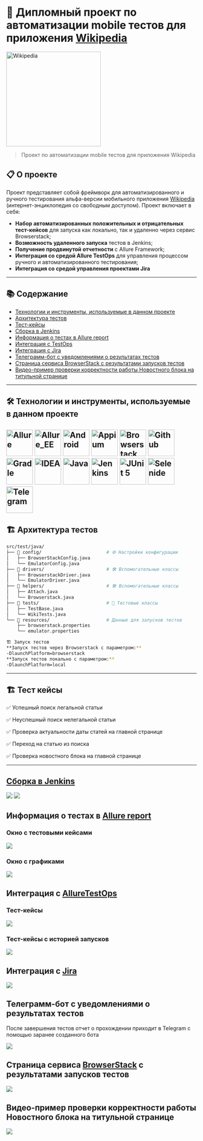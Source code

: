 # 🚀 Дипломный проект по автоматизации mobile тестов для приложения [Wikipedia](https://ru.wikipedia.org/)

[<img alt="Wikipedia" height="250" src="https://github.com/kenzinaAA/mobile-tests/blob/main/images/Wikipedia-logo.png" width="250"/>](https://ru.wikipedia.org/)

> Проект по автоматизации mobile тестов для приложения Wikipedia

## 📋 О проекте

Проект представляет собой фреймворк для автоматизированного и ручного тестирования альфа-версии мобильного приложения [Wikipedia](https://ru.wikipedia.org/) (интернет-энциклопедия со свободным доступом).
Проект включает в себя:
- **Набор автоматизированных положительных и отрицательных тест-кейсов** для запуска как локально, так и удаленно через сервис Browserstack;
- **Возможность удаленного запуска** тестов в Jenkins;
- **Получение продвинутой отчетности** с Allure Framework;
- **Интеграция со средой Allure TestOps** для управления процессом ручного и автоматизированного тестирования;
- **Интеграция со средой управления проектами Jira**
---

## 📚 Содержание

- [Технологии и инструменты, используемые в данном проекте](#технологии-и-инструменты)
- [Архитектура тестов](#архитектура-тестов)
- [Тест-кейсы](#тест-кейсы)
- [Сборка в Jenkins](#-сборка-в-jenkins)
- [Информация о тестах в Allure report](#-allure-отчет)
- [Интеграция с TestOps](#-интеграция-с-testops)
- [Интеграция с Jira](#-интеграция-с-jira)
- [Телеграмм-бот с уведомлениями о результатах тестов](#-телеграмм-бот-с-уведомлениями-о-результатах-тестов)
- [Страница сервиса BrowserStack с результатами запусков тестов](#-Страница-сервиса-[BrowserStack])
- [Видео-пример проверки корректности работы Новостного блока на титульной странице](#-Видео-пример)

---
<a id="технологии-и-инструменты"></a>
## 🛠 Технологии и инструменты, используемые в данном проекте

[<img alt="Allure" height="70" src="https://github.com/kenzinaAA/mobile-tests/blob/main/images/logo/Allure.svg" width="70"/>](https://github.com/allure-framework/allure2)
[<img alt="Allure_EE" height="70" src="https://github.com/kenzinaAA/mobile-tests/blob/main/images/logo/Allure_EE.svg" width="70"/>](https://qameta.io/)
[<img alt="Android" height="70" src="https://github.com/kenzinaAA/mobile-tests/blob/main/images/logo/Android.svg" width="70"/>](https://developer.android.com/studio?hl=ru)
[<img alt="Appium" height="70" src="https://github.com/kenzinaAA/mobile-tests/blob/main/images/logo/Appium.svg" width="70"/>](https://appium.io//)
[<img alt="Browserstack" height="70" src="https://github.com/kenzinaAA/mobile-tests/blob/main/images/logo/Browserstack.svg" width="70"/>](https://www.browserstack.com/)
[<img alt="Github" height="70" src="https://github.com/kenzinaAA/mobile-tests/blob/main/images/logo/GitHub.svg" width="70"/>](https://github.com/)
[<img alt="Gradle" height="70" src="https://github.com/kenzinaAA/mobile-tests/blob/main/images/logo/Gradle.svg" width="70"/>](https://gradle.org/)
[<img alt="IDEA" height="70" src="https://github.com/kenzinaAA/mobile-tests/blob/main/images/logo/Idea.svg" width="70"/>](https://www.jetbrains.com/idea/)
[<img alt="Java" height="70" src="https://github.com/kenzinaAA/mobile-tests/blob/main/images/logo/Java.svg" width="70"/>](https://www.java.com/)
[<img alt="Jenkins" height="70" src="https://github.com/kenzinaAA/mobile-tests/blob/main/images/logo/Jenkins.svg" width="70"/>](https://www.jenkins.io/)
[<img alt="JUnit 5" height="70" src="https://github.com/kenzinaAA/mobile-tests/blob/main/images/logo/Junit5.svg" width="70"/>](https://junit.org/junit5/)
[<img alt="Selenide" height="70" src="https://github.com/kenzinaAA/mobile-tests/blob/main/images/logo/Selenide.svg" width="70"/>](https://selenide.org/)
[<img alt="Telegram" height="70" src="https://github.com/kenzinaAA/mobile-tests/blob/main/images/logo/Telegram.svg" width="70"/>](https://telegram.org/)
---

<a id="архитектура-тестов"></a>
## 🏗 Архитектура тестов

```bash
src/test/java/
├── 📁 config/                        # ⚙️ Настройки конфигурации
│   ├── BrowserStackConfig.java
│   └── EmulatorConfig.java
├── 📁 drivers/                       # 🛠 Вспомогательные классы
│   ├── BrowserstackDriver.java
│   └── EmulatorDriver.java    
├── 📁 helpers/                       # 🛠 Вспомогательные классы
│   ├── Attach.java              
│   └── Browserstack.java             
├── 📁 tests/                         # 🧪 Тестовые классы
│   ├── TestBase.java         
│   └── WikiTests.java         
└── 📁 resources/                     # Данные для запусков тестов
    ├── browserstack.properties
    └── emulator.properties

🏗 Запуск тестов
**Запуск тестов через Browserstack с параметром:**
-DlaunchPlatform=browserstack
**Запуск тестов локально с параметром:**
-DlaunchPlatform=local
```
---
<a id="Покрытие функциональности"></a>
## 🏗 Тест кейсы

✅ Успешный поиск легальной статьи

✅ Неуспешный поиск нелегальной статьи

✅ Проверка актуальности даты статей на главной странице

✅ Переход на статью из поиска

✅ Проверка новостного блока на главной странице

---
## [Сборка в Jenkins](https://jenkins.autotests.cloud/job/KenzinaAA_Diploma_Mobile/)

![](https://github.com/kenzinaAA/mobile-tests/blob/main/images/JenkinsMain.png)
![](https://github.com/kenzinaAA/mobile-tests/blob/main/images/JenkinsConfig.png)

## Информация о тестах в [Allure report](https://jenkins.autotests.cloud/job/KenzinaAA_Diploma_Mobile/allure/)

### Окно с тестовыми кейсами

![](https://github.com/kenzinaAA/mobile-tests/blob/main/images/AllureTestCases.png)

### Окно с графиками

![](https://github.com/kenzinaAA/mobile-tests/blob/main/images/AllureMain.png)

## Интеграция с [AllureTestOps](https://allure.autotests.cloud/project/4977/)

### Тест-кейсы

![](https://github.com/kenzinaAA/mobile-tests/blob/main/images/TestOppsCases.png)

### Тест-кейсы с историей запусков

![](https://github.com/kenzinaAA/mobile-tests/blob/main/images/TestOppsLaunches.png)

## Интеграция с [Jira](https://jira.autotests.cloud/browse/HOMEWORK-1521)

![](https://github.com/kenzinaAA/mobile-tests/blob/main/images/Jira.png)

## Телеграмм-бот с уведомлениями о результатах тестов

После завершения тестов отчет о прохождении приходит в Telegram с помощью заранее созданного бота

![](https://github.com/kenzinaAA/mobile-tests/blob/main/images/ChatBot.jpg)

## Страница сервиса [BrowserStack](https://app-automate.browserstack.com/projects/KenzinaAA_Diploma_Mobile) с результатами запусков тестов

![](https://github.com/kenzinaAA/mobile-tests/blob/main/images/BrowserStack.png)

## Видео-пример проверки корректности работы Новостного блока на титульной странице

![](https://github.com/kenzinaAA/mobile-tests/blob/main/images/TestNews.gif)
